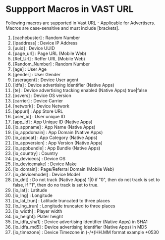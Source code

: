 Suppport Macros in VAST URL
==================

Following macros are supported in Vast URL - Applicable for Advertisers. Macros are case-sensitive and must include [brackets].

1. [cachebuster] : Random Number
2. [ipaddress] : Device IP Address
3. [uuid]  : Device UUID
4. [page_url]  : Page URL (Mobile Web)
5. [Ref_Url]  : Reffer URL (Mobile Web)
6. [Random_Number] : Random Number
7. [age] : User Age
7. [gender]  : User Gender
8. [useragent] : Device User agent
9. [idfa]  : Device advertising Identifier (Native Apps)
10. [te] : Device advertising tracking enabled (Native Apps) true|false
11. [osvers] : Device OS version
12. [carrier] : Device Carrier
13. [network] : Device Network
13. [appurl] : App Store URL
14. [user_id] : User unique ID
15. [app_id]  : App Unique ID (Native Apps)
16. [io_appname] : App Name (Native Apps)
17. [io_appdomain] : App Domain (Native Apps)
18. [io_appcat] : App Category (Native Apps)
19. [io_appversion] : App Version (Native Apps)
20. [io_appbundle] : App Bundle (Native Apps)
21. [io_country] : Country 
22. [io_deviceos] : Device OS
23. [io_devicemake] : Device Make
24. [io_domain] : Page/Referral Domain (Mobile Web)
25. [io_devicemodel] : Device Model
26. [io_dnt] : Do not track (Native Apps) 1|0 if "0", then do not track is set to false, if "1", then do no track is set to true.
27. [io_lat] : Latitude
28. [io_lng] : Longitude
29. [io_lat_trun] : Latitude truncated to three places
30. [io_lng_trun] : Longitude truncated to three places
31. [io_width] : Player width
32. [io_height]: Plater height
33. [io_idfa_sha1] : Device advertising Identifier (Native Apps) in SHA1 
34. [io_idfa_md5] : Device advertising Identifier (Native Apps) in MD5 
35. [io_timezone] : Device Timezone in (-/+)HH.MM format example +0530
